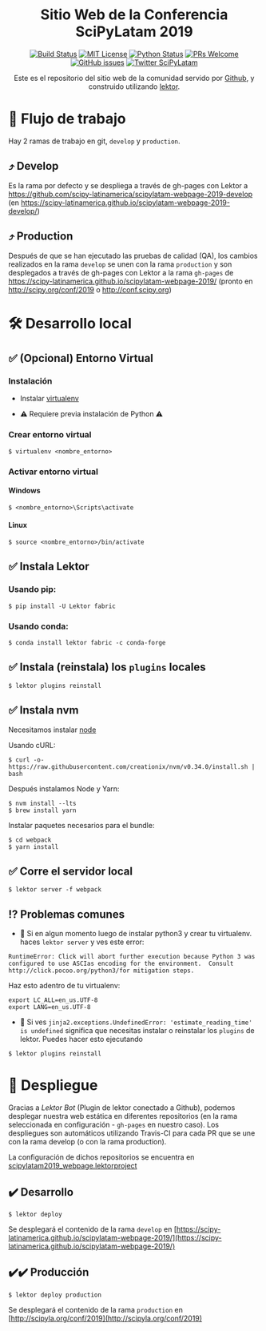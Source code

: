 <div align="center">

# Sitio Web de la Conferencia SciPyLatam 2019

[![Build Status][build-badge]][build]
[![MIT License][license-badge]][LICENSE]
[![Python Status](https://img.shields.io/badge/Python-%3E%3D3.5-blue.svg?longCache=true&style=flat-square)](https://www.python.org/)
[![PRs Welcome][prs-badge]][prs] 
[![GitHub issues](https://img.shields.io/github/issues/scipy-latinamerica/scipylatam-webpage-2019.svg?style=flat-square)](scipy-latinamerica/scipylatam-webpage-2019/issues)
[![Twitter SciPyLatam](https://img.shields.io/twitter/url/http/shields.io.svg?style=social)](https://twitter.com/scipyla)

Este es el repositorio del sitio web de la comunidad servido por [Github](scipy-latinamerica/scipylatam-webpage-2019), y
construido utilizando [lektor](https://www.getlektor.com).

</div>

# 🔀 Flujo de trabajo

Hay 2 ramas de trabajo en git, `develop` y `production`.

## ⤴️ Develop

Es la rama por defecto y se despliega a través de gh-pages con Lektor a
https://github.com/scipy-latinamerica/scipylatam-webpage-2019-develop
(en https://scipy-latinamerica.github.io/scipylatam-webpage-2019-develop/)

## ⤴️ Production

Después de que se han ejecutado las pruebas de calidad (QA), los cambios
realizados en la rama `develop` se unen con la rama `production` y son
desplegados a través de gh-pages con Lektor a la rama `gh-pages` de
https://scipy-latinamerica.github.io/scipylatam-webpage-2019/
(pronto en http://scipy.org/conf/2019 o http://conf.scipy.org)

# 🛠 Desarrollo local

## ✅ (Opcional) Entorno Virtual

### Instalación

* Instalar [virtualenv](https://virtualenv.pypa.io/en/stable/installation/)

* ⚠️️ Requiere previa instalación de Python ⚠️

### Crear entorno virtual

```
$ virtualenv <nombre_entorno>
```

### Activar entorno virtual

#### Windows

```
$ <nombre_entorno>\Scripts\activate
```

#### Linux

```
$ source <nombre_entorno>/bin/activate
```

## ✅ Instala Lektor

### Usando pip:
```
$ pip install -U Lektor fabric
```

### Usando conda:

```
$ conda install lektor fabric -c conda-forge
```

## ✅ Instala (reinstala) los `plugins` locales

```
$ lektor plugins reinstall
```

## ✅ Instala nvm

Necesitamos instalar [node](https://github.com/creationix/nvm)

Usando cURL:

```
$ curl -o- https://raw.githubusercontent.com/creationix/nvm/v0.34.0/install.sh | bash
```

Después instalamos Node y Yarn:

```
$ nvm install --lts
$ brew install yarn
```

Instalar paquetes necesarios para el bundle:
```
$ cd webpack
$ yarn install
```

## ✅ Corre el servidor local

```
$ lektor server -f webpack
```

## ⁉️ Problemas comunes

* 🔴 Si en algun momento luego de instalar python3 y crear tu virtualenv. haces `lektor server` y ves este error:

```
RuntimeError: Click will abort further execution because Python 3 was configured to use ASCIas encoding for the environment.  Consult http://click.pocoo.org/python3/for mitigation steps.
```
Haz esto adentro de tu virtualenv:
```
export LC_ALL=en_us.UTF-8
export LANG=en_us.UTF-8
```

* 🔴 Si ves `jinja2.exceptions.UndefinedError: 'estimate_reading_time' is undefined` significa que necesitas instalar o reinstalar los `plugins` de lektor. Puedes hacer esto ejecutando

```
$ lektor plugins reinstall
```

# 🚀 Despliegue

Gracias a _Lektor Bot_ (Plugin de lektor conectado a Github), podemos desplegar nuestra web estática en diferentes repositorios (en la rama seleccionada en configuración - `gh-pages` en nuestro caso). Los despliegues son automáticos utilizando Travis-CI para cada PR que se
une con la rama develop (o con la rama production).

La configuración de dichos repositorios se encuentra en [scipylatam2019_webpage.lektorproject](https://github.com/scipy-latinamerica/scipylatam-webpage-2019/blob/develop/scipylatam2019_webpage.lektorproject)

## ✔️ Desarrollo

```
$ lektor deploy
```

Se desplegará el contenido de la rama `develop` en [https://scipy-latinamerica.github.io/scipylatam-webpage-2019/](https://scipy-latinamerica.github.io/scipylatam-webpage-2019/)

## ✔️✔️ Producción

```
$ lektor deploy production
```

Se desplegará el contenido de la rama `production` en [http://scipyla.org/conf/2019](http://scipyla.org/conf/2019)


[build-badge]: https://img.shields.io/travis/scipy-latinamerica/scipylatam-webpage-2019.svg?style=flat-square
[build]: https://travis-ci.org/scipy-latinamerica/scipylatam-webpage-2019
[license-badge]: https://img.shields.io/npm/l/all-contributors.svg?style=flat-square
[license]: https://github.com/scipy-latinamerica/scipylatam-webpage-2019/blob/develop/LICENSE.txt
[prs-badge]: https://img.shields.io/badge/Issues-welcome-brightgreen.svg?style=flat-square
[prs]: https://github.com/scipy-latinamerica/scipylatam-webpage-2019/issues/new
[github-watch-badge]: https://img.shields.io/github/watchers/kentcdodds/all-contributors.svg?style=social
[github-watch]: https://github.com/kentcdodds/all-contributors/watchers
